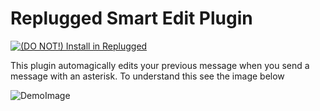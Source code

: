 # Replugged Smart Edit Plugin

[![(DO NOT!) Install in Replugged](https://img.shields.io/badge/-Install%20in%20Replugged-blue?style=for-the-badge&logo=none)](https://replugged.dev/install?identifier=Ultra-bob/SmartEdit&source=github)

This plugin automagically edits your previous message when you send a message with an asterisk. To
understand this see the image below

![DemoImage](smart_edit_demo.webp)
